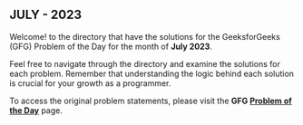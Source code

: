## JULY - 2023

Welcome! to the directory that have the solutions for the GeeksforGeeks (GFG) Problem of the Day for the month of **July 2023**. 

Feel free to navigate through the directory and examine the solutions for each problem. Remember that understanding the logic behind each solution is crucial for your growth as a programmer.

To access the original problem statements, please visit the **GFG [Problem of the Day](https://practice.geeksforgeeks.org/problem-of-the-day)** page.
